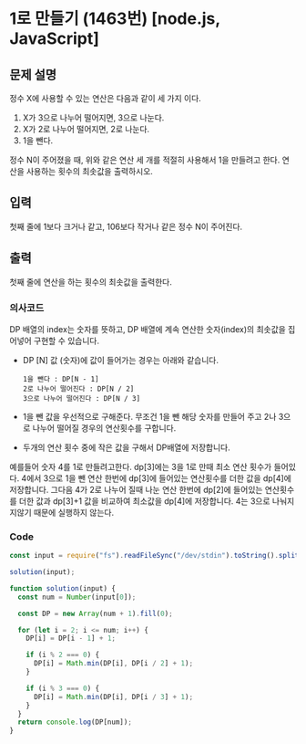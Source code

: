 # 1로 만들기 (1463번) [node.js, JavaScript]

## 문제 설명

정수 X에 사용할 수 있는 연산은 다음과 같이 세 가지 이다.

1. X가 3으로 나누어 떨어지면, 3으로 나눈다.
2. X가 2로 나누어 떨어지면, 2로 나눈다.
3. 1을 뺀다.

정수 N이 주어졌을 때, 위와 같은 연산 세 개를 적절히 사용해서 1을 만들려고 한다. 연산을 사용하는 횟수의 최솟값을 출력하시오.

## 입력

첫째 줄에 1보다 크거나 같고, 106보다 작거나 같은 정수 N이 주어진다.

## 출력

첫째 줄에 연산을 하는 횟수의 최솟값을 출력한다.

### 의사코드

DP 배열의 index는 숫자를 뜻하고, DP 배열에 계속 연산한 숫자(index)의 최솟값을 집어넣어 구현할 수 있습니다.

- DP [N] 값 (숫자)에 값이 들어가는 경우는 아래와 같습니다.

      1을 뺀다 : DP[N - 1]
      2로 나누어 떨어진다 : DP[N / 2]
      3으로 나누어 떨어진다 : DP[N / 3]

- 1을 뺀 값을 우선적으로 구해준다. 무조건 1을 뺀 해당 숫자를 만들어 주고 2나 3으로 나누어 떨어질 경우의 연산횟수를 구합니다.
- 두개의 연산 횟수 중에 작은 값을 구해서 DP배열에 저장합니다.

예를들어 숫자 4를 1로 만들려고한다. dp[3]에는 3을 1로 만때 최소 연산 횟수가 들어있다. 4에서 3으로 1을 뺀 연산 한번에 dp[3]에 들어있는 연산횟수를 더한 값을 dp[4]에 저장합니다.
그다음 4가 2로 나누어 질때 나눈 연산 한번에 dp[2]에 들어있는 연산횟수를 더한 값과 dp[3]+1 값을 비교하여 최소값을 dp[4]에 저장합니다.
4는 3으로 나눠지지않기 때문에 실행하지 않는다.
### Code

```js
const input = require("fs").readFileSync("/dev/stdin").toString().split("\n");

solution(input);

function solution(input) {
  const num = Number(input[0]);

  const DP = new Array(num + 1).fill(0);

  for (let i = 2; i <= num; i++) {
    DP[i] = DP[i - 1] + 1;

    if (i % 2 === 0) {
      DP[i] = Math.min(DP[i], DP[i / 2] + 1);
    }

    if (i % 3 === 0) {
      DP[i] = Math.min(DP[i], DP[i / 3] + 1);
    }
  }
  return console.log(DP[num]);
}
```
